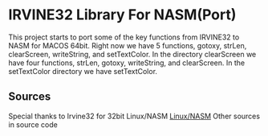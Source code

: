 # IRVINE32 Library For NASM(Port)
    
This project starts to port some of the key functions from IRVINE32 to NASM for MACOS 64bit. Right now we have 5 functions, gotoxy, strLen, clearScreen, writeString, and setTextColor. In the directory clearScreen we have four functions, strLen, gotoxy, writeString, and clearScreen. In the setTextColor directory we have setTextColor.

## Sources
Special thanks to Irvine32 for 32bit Linux/NASM  [Linux/NASM](https://github.com/kubistika/irvine32-nasm)
Other sources in source code
